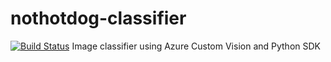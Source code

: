 # nothotdog-classifier
[![Build Status](https://dev.azure.com/mekenthompson/nothotdog/_apis/build/status/nothotdog-classifier?branchName=master)](https://dev.azure.com/mekenthompson/nothotdog/_build/latest?definitionId=10&branchName=master)
Image classifier using Azure Custom Vision and Python SDK
